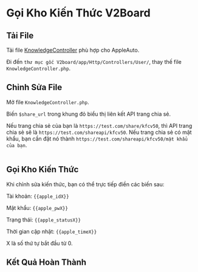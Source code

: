 # Gọi Kho Kiến Thức V2Board

## Tải File

Tải file [KnowledgeController](https://raw.githubusercontent.com/pplulee/appleid\_auto/backend/embed/v2board/KnowledgeController.php) phù hợp cho AppleAuto.

Đi đến `thư mục gốc V2board/app/Http/Controllers/User/`, thay thế file `KnowledgeController.php`.

## Chỉnh Sửa File

Mở file `KnowledgeController.php`.

Biến `$share_url` trong khung đỏ biểu thị liên kết API trang chia sẻ.

Nếu trang chia sẻ của bạn là `https://test.com/share/kfcv50`, thì API trang chia sẻ sẽ là `https://test.com/shareapi/kfcv50`. Nếu trang chia sẻ có mật khẩu, bạn cần đặt nó thành `https://test.com/shareapi/kfcv50/mật khẩu của bạn`.

<figure><img src="../.gitbook/assets/image%20(12).png" alt=""><figcaption></figcaption></figure>

## Gọi Kho Kiến Thức

Khi chỉnh sửa kiến thức, bạn có thể trực tiếp điền các biến sau:

Tài khoản: `{{apple_idX}}`

Mật khẩu: `{{apple_pwX}}`

Trạng thái: `{{apple_statusX}}`

Thời gian cập nhật: `{{apple_timeX}}`

X là số thứ tự bắt đầu từ 0.

## Kết Quả Hoàn Thành

<figure><img src="../.gitbook/assets/image%20(8).png" alt=""><figcaption></figcaption></figure>
